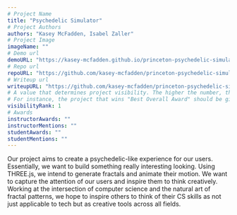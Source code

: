 ```yaml
---
# Project Name
title: "Psychedelic Simulator"
# Project Authors
authors: "Kasey McFadden, Isabel Zaller"
# Project Image
imageName: ""
# Demo url
demoURL: "https://kasey-mcfadden.github.io/princeton-psychedelic-simulator/"
# Repo url
repoURL: "https://github.com/kasey-mcfadden/princeton-psychedelic-simulator"
# Writeup url
writeupURL: "https://github.com/kasey-mcfadden/princeton-psychedelic-simulator/blob/master/psychedelic_simulator.pdf"
# A value that determines project visibility. The higher the number, the closer it will appear to the top
# For instance, the project that wins "Best Overall Award" should be given the highest visibilityRank
visibilityRank: 1
# Awards
instructorAwards: ""
instructorMentions: ""
studentAwards: ""
studentMentions: ""
---
```

Our project aims to create a psychedelic-like experience for our users. Essentially, we want to build something really interesting looking. Using THREE.js, we intend to generate fractals and animate their motion. We want to capture the attention of our users and inspire them to think creatively. Working at the intersection of computer science and the natural art of fractal patterns, we hope to inspire others to think of their CS skills as not just applicable to tech but as creative tools across all fields.
